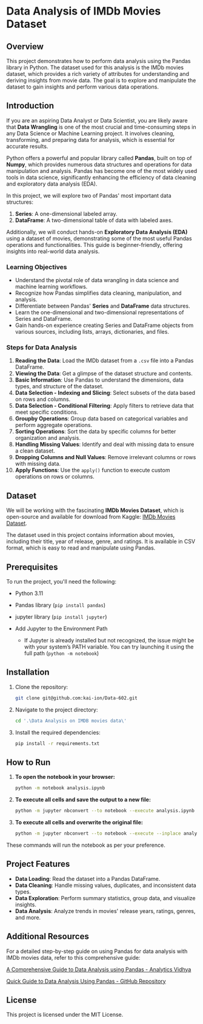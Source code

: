 # Data Analysis of IMDb Movies Dataset

## Overview
This project demonstrates how to perform data analysis using the Pandas library in Python. The dataset used for this analysis is the IMDb movies dataset, which provides a rich variety of attributes for understanding and deriving insights from movie data. The goal is to explore and manipulate the dataset to gain insights and perform various data operations.

## Introduction

If you are an aspiring Data Analyst or Data Scientist, you are likely aware that **Data Wrangling** is one of the most crucial and time-consuming steps in any Data Science or Machine Learning project. It involves cleaning, transforming, and preparing data for analysis, which is essential for accurate results.

Python offers a powerful and popular library called **Pandas**, built on top of **Numpy**, which provides numerous data structures and operations for data manipulation and analysis. Pandas has become one of the most widely used tools in data science, significantly enhancing the efficiency of data cleaning and exploratory data analysis (EDA).

In this project, we will explore two of Pandas' most important data structures:

1. **Series**: A one-dimensional labeled array.
2. **DataFrame**: A two-dimensional table of data with labeled axes.

Additionally, we will conduct hands-on **Exploratory Data Analysis (EDA)** using a dataset of movies, demonstrating some of the most useful Pandas operations and functionalities. This guide is beginner-friendly, offering insights into real-world data analysis.

### Learning Objectives

- Understand the pivotal role of data wrangling in data science and machine learning workflows.
- Recognize how Pandas simplifies data cleaning, manipulation, and analysis.
- Differentiate between Pandas' **Series** and **DataFrame** data structures.
- Learn the one-dimensional and two-dimensional representations of Series and DataFrame.
- Gain hands-on experience creating Series and DataFrame objects from various sources, including lists, arrays, dictionaries, and files.

### Steps for Data Analysis

1. **Reading the Data**: Load the IMDb dataset from a `.csv` file into a Pandas DataFrame.
2. **Viewing the Data**: Get a glimpse of the dataset structure and contents.
3. **Basic Information**: Use Pandas to understand the dimensions, data types, and structure of the dataset.
4. **Data Selection - Indexing and Slicing**: Select subsets of the data based on rows and columns.
5. **Data Selection - Conditional Filtering**: Apply filters to retrieve data that meet specific conditions.
6. **Groupby Operations**: Group data based on categorical variables and perform aggregate operations.
7. **Sorting Operations**: Sort the data by specific columns for better organization and analysis.
8. **Handling Missing Values**: Identify and deal with missing data to ensure a clean dataset.
9. **Dropping Columns and Null Values**: Remove irrelevant columns or rows with missing data.
10. **Apply Functions**: Use the `apply()` function to execute custom operations on rows or columns.


## Dataset
We will be working with the fascinating **IMDb Movies Dataset**, which is open-source and available for download from Kaggle: [IMDb Movies Dataset](https://www.kaggle.com/datasets/PromptCloudHQ/imdb-data).

The dataset used in this project contains information about movies, including their title, year of release, genre, and ratings. It is available in CSV format, which is easy to read and manipulate using Pandas.

## Prerequisites
To run the project, you'll need the following:
- Python 3.11
- Pandas library (`pip install pandas`)
- jupyter library (`pip install jupyter`)
- Add Jupyter to the Environment Path

    - If Jupyter is already installed but not recognized, the issue might be with your system’s PATH variable. You can try launching it using the full path (`python -m notebook`)

## Installation
1. Clone the repository:
    ```bash
    git clone git@github.com:kai-ion/Data-602.git
    ```
2. Navigate to the project directory:
    ```bash
    cd '.\Data Analysis on IMDB movies data\'
    ```
3. Install the required dependencies:
    ```bash
    pip install -r requirements.txt
    ```



## How to Run
1. **To open the notebook in your browser:**

   ```bash
   python -m notebook analysis.ipynb
   ```

2. **To execute all cells and save the output to a new file:**

   ```bash
   python -m jupyter nbconvert --to notebook --execute analysis.ipynb
   ```

3. **To execute all cells and overwrite the original file:**

   ```bash
   python -m jupyter nbconvert --to notebook --execute --inplace analysis.ipynb
   ``` 

These commands will run the notebook as per your preference.

## Project Features
- **Data Loading**: Read the dataset into a Pandas DataFrame.
- **Data Cleaning**: Handle missing values, duplicates, and inconsistent data types.
- **Data Exploration**: Perform summary statistics, group data, and visualize insights.
- **Data Analysis**: Analyze trends in movies' release years, ratings, genres, and more.

## Additional Resources
For a detailed step-by-step guide on using Pandas for data analysis with IMDb movies data, refer to this comprehensive guide:

[A Comprehensive Guide to Data Analysis using Pandas - Analytics Vidhya](https://www.analyticsvidhya.com/blog/2021/05/a-comprehensive-guide-to-data-analysis-using-pandas-hands-on-data-analysis-on-imdb-movies-data/)

[Quick Guide to Data Analysis Using Pandas - GitHub Repository](https://github.com/lakshanagv/Complete-guide-to-data-analysis-using-Python---IMDB-movies-data/blob/main/Quick%20guide%20to%20Data%20Analysis%20using%20Pandas.ipynb)

## License
This project is licensed under the MIT License.
